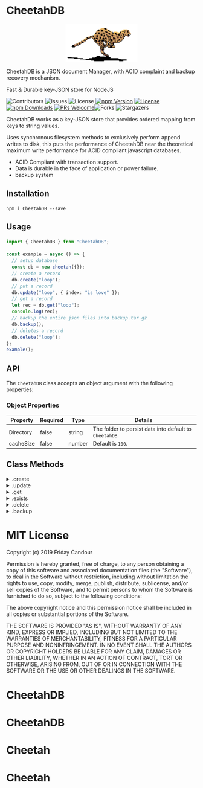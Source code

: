 # CheetahDB

<p align="center">
  <a  href="https://github.com/fridaycandour/CheetahDB">
    <img src="logo.gif" alt="Logo" width="190" height="100">
  </a>
</p>

CheetahDB is a JSON document Manager, with ACID complaint and backup recovery mechanism.

Fast & Durable key-JSON store for NodeJS

![Contributors](https://img.shields.io/github/contributors/fridaycandour/CheetahDB?color=dark-green) ![Issues](https://img.shields.io/github/issues/fridaycandour/CheetahDB) ![License](https://img.shields.io/github/license/fridaycandour/CheetahDB)
[![npm Version](https://img.shields.io/npm/v/CheetahDB.svg)](https://www.npmjs.com/package/CheetahDB)
[![License](https://img.shields.io/npm/l/CheetahDB.svg)](https://github.com/fridaycandour/CheetahDB/blob/next/LICENSE)
[![npm Downloads](https://img.shields.io/npm/dm/CheetahDB.svg)](https://www.npmjs.com/package/CheetahDB)
[![PRs Welcome](https://img.shields.io/badge/PRs-welcome-brightgreen.svg)](https://github.com/CheetahDB/CheetahDB.js/blob/next/contributing.md)![Forks](https://img.shields.io/github/forks/fridaycandour/CheetahDB?style=social) ![Stargazers](https://img.shields.io/github/stars/fridaycandour/CheetahDB?style=social)

CheetahDB works as a key-JSON store that provides ordered mapping from keys to string values.

Uses synchronous filesystem methods to exclusively perform append writes to disk, this puts the performance of CheetahDB near the theoretical maximum write performance for ACID compliant javascript databases.

- ACID Compliant with transaction support.
- Data is durable in the face of application or power failure.
- backup system

## Installation

```
npm i CheetahDB --save
```

## Usage

```ts
import { CheetahDB } from "CheetahDB";

const example = async () => {
  // setup database
  const db = new cheetah({});
  // create a record
  db.create("loop");
  // put a record
  db.update("loop", { index: "is love" });
  // get a record
  let rec = db.get("loop");
  console.log(rec);
  // backup the entire json files into backup.tar.gz
  db.backup();
  // deletes a record
  db.delete("loop");
};
example();
```

## API

The `CheetahDB` class accepts an object argument with the following properties:

### Object Properties

| Property  | Required | Type   | Details                                                 |
| --------- | -------- | ------ | ------------------------------------------------------- |
| Directory | false    | string | The folder to persist data into default to `CheetahDB`. |
| cacheSize | false    | number | Default is `100`.                                       |

## Class Methods

<details><summary>.create</summary>

#### .create(key: string): void

create a json file json file at the provided key.
return false if the files exists

```js
db.create("food recipes");
db.update("phones");
```

</details>

<details><summary>.update</summary>

#### .update(key: string, data: object): void

Puts a valid json javascript object into a json file at the provided key.

throws an error if it has'nt been created with .create()

```js
await db.update("food recipes", [{ name: "egg fries" }]);
await db.update("phones", { home: "0-567-000", office: "0-9-99876" });
```

</details>

<details><summary>.get</summary>

#### .get(key: string ): object

Used to object the value of a single key.

```js
const data = await db.get("phones");
console.log(data); //   { home: "0-567-000", office: "0-9-99876" }
```

</details>

<details><summary>.exists</summary>

#### .exists(key: string) => void): boolean

Checks to see if a single key exists.

```ts
const data = await db.exists("phones");
console.log(data); // true
```

</details>

<details><summary>.delete</summary>

#### .exists(key: string) => void): boolean

Checks to see if a single key exists.

```ts
await db.delete("phones");
```

</details>
 
<details><summary>.backup</summary>

#### .backup(): Promise\<void\>

creates a backup.tar.gz file at the root dir, containing all the json files, .

```ts
await db.backup();
```

</details>
 
# MIT License

Copyright (c) 2019 Friday Candour

Permission is hereby granted, free of charge, to any person obtaining a copy
of this software and associated documentation files (the "Software"), to deal
in the Software without restriction, including without limitation the rights
to use, copy, modify, merge, publish, distribute, sublicense, and/or sell
copies of the Software, and to permit persons to whom the Software is
furnished to do so, subject to the following conditions:

The above copyright notice and this permission notice shall be included in all
copies or substantial portions of the Software.

THE SOFTWARE IS PROVIDED "AS IS", WITHOUT WARRANTY OF ANY KIND, EXPRESS OR
IMPLIED, INCLUDING BUT NOT LIMITED TO THE WARRANTIES OF MERCHANTABILITY,
FITNESS FOR A PARTICULAR PURPOSE AND NONINFRINGEMENT. IN NO EVENT SHALL THE
AUTHORS OR COPYRIGHT HOLDERS BE LIABLE FOR ANY CLAIM, DAMAGES OR OTHER
LIABILITY, WHETHER IN AN ACTION OF CONTRACT, TORT OR OTHERWISE, ARISING FROM,
OUT OF OR IN CONNECTION WITH THE SOFTWARE OR THE USE OR OTHER DEALINGS IN THE
SOFTWARE.

# CheetahDB

# CheetahDB
# Cheetah
# Cheetah
